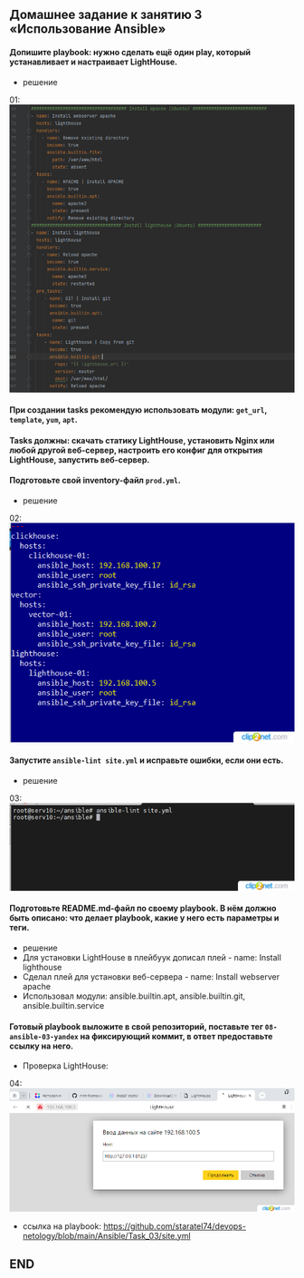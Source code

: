 ## Домашнее задание к занятию 3 «Использование Ansible»


#### Допишите playbook: нужно сделать ещё один play, который устанавливает и настраивает LightHouse.
* решение

01: ![01](img/01.png)

#### При создании tasks рекомендую использовать модули: `get_url`, `template`, `yum`, `apt`.
#### Tasks должны: скачать статику LightHouse, установить Nginx или любой другой веб-сервер, настроить его конфиг для открытия LightHouse, запустить веб-сервер.
#### Подготовьте свой inventory-файл `prod.yml`.
* решение

02: ![02](img/02.png)

#### Запустите `ansible-lint site.yml` и исправьте ошибки, если они есть.
* решение

03: ![03](img/03.png)

#### Подготовьте README.md-файл по своему playbook. В нём должно быть описано: что делает playbook, какие у него есть параметры и теги.
* решение
* Для установки LightHouse в плейбуук дописал плей - name: Install lighthouse
* Сделал плей для установки веб-сервера - name: Install webserver apache
* Использовал модули: ansible.builtin.apt, ansible.builtin.git, ansible.builtin.service


#### Готовый playbook выложите в свой репозиторий, поставьте тег `08-ansible-03-yandex` на фиксирующий коммит, в ответ предоставьте ссылку на него.
* Проверка LightHouse:

04: ![04](img/04.png)

* ссылка на playbook: https://github.com/staratel74/devops-netology/blob/main/Ansible/Task_03/site.yml

## END